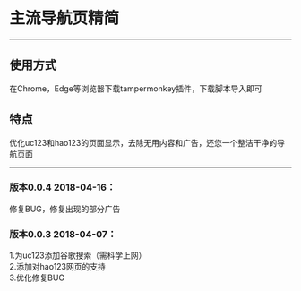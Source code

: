 # 主流导航页精简

***

## 使用方式

在Chrome，Edge等浏览器下载tampermonkey插件，下载脚本导入即可

## 特点

优化uc123和hao123的页面显示，去除无用内容和广告，还您一个整洁干净的导航页面

***
### 版本0.0.4 2018-04-16：
修复BUG，修复出现的部分广告

### 版本0.0.3 2018-04-07：
1.为uc123添加谷歌搜索（需科学上网）<br />
2.添加对hao123网页的支持<br />
3.优化修复BUG<br />

